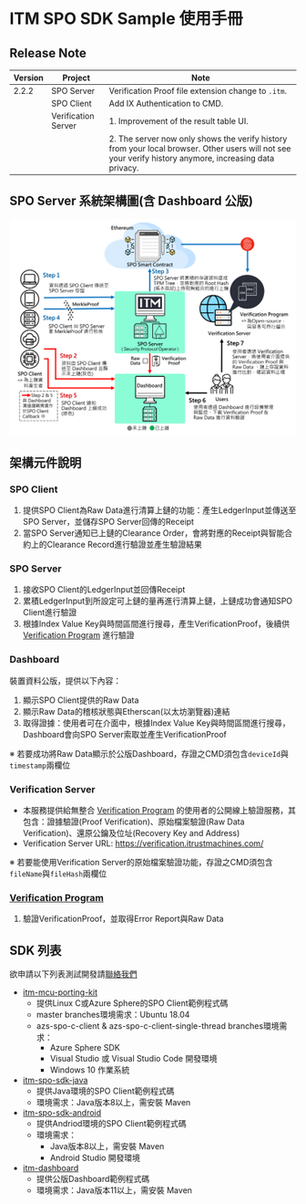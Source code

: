 # ITM SPO SDK Sample 使用手冊

## Release Note

| Version | Project             | Note     |
| ------- | --------            | -------- | 
| 2.2.2   | SPO Server          | Verification Proof file extension change to `.itm`. |
|         | SPO Client          | Add IX Authentication to CMD. |
|         | Verification Server | 1. Improvement of the result table UI. |
|         |                     | 2. The server now only shows the verify history from your local browser. Other users will not see your verify history anymore, increasing data privacy. |

## SPO Server 系統架構圖(含 Dashboard 公版)

![SPO Server System Architecture Diagram](./doc/SPO-Server-System-Architecture-Diagram.png)

## 架構元件說明

### SPO Client

1. 提供SPO Client為Raw Data進行清算上鏈的功能：產生LedgerInput並傳送至SPO Server，並儲存SPO Server回傳的Receipt
2. 當SPO Server通知已上鏈的Clearance Order，會將對應的Receipt與智能合約上的Clearance Record進行驗證並產生驗證結果

### SPO Server

1. 接收SPO Client的LedgerInput並回傳Receipt
2. 累積LedgerInput到所設定可上鏈的量再進行清算上鏈，上鏈成功會通知SPO Client進行驗證
3. 根據Index Value Key與時間區間進行搜尋，產生VerificationProof，後續供 [Verification Program](https://github.com/itrustmachines/spo-verification-program) 進行驗證

### Dashboard
裝置資料公版，提供以下內容：
1. 顯示SPO Client提供的Raw Data
2. 顯示Raw Data的稽核狀態與Etherscan(以太坊瀏覽器)連結
3. 取得證據：使用者可在介面中，根據Index Value Key與時間區間進行搜尋，Dashboard會向SPO Server索取並產生VerificationProof

※ 若要成功將Raw Data顯示於公版Dashboard，存證之CMD須包含`deviceId`與`timestamp`兩欄位

### Verification Server

- 本服務提供給無整合 [Verification Program](https://github.com/itrustmachines/spo-verification-program) 的使用者的公開線上驗證服務，其包含：證據驗證(Proof Verification)、原始檔案驗證(Raw Data Verification)、還原公鑰及位址(Recovery Key and Address)
- Verification Server URL: https://verification.itrustmachines.com/

※ 若要能使用Verification Server的原始檔案驗證功能，存證之CMD須包含`fileName`與`fileHash`兩欄位

### [Verification Program](https://github.com/itrustmachines/spo-verification-program)

1. 驗證VerificationProof，並取得Error Report與Raw Data

## SDK 列表
欲申請以下列表測試開發請[聯絡我們](https://itrustmachines.com/)
- [itm-mcu-porting-kit](https://github.com/itrustmachines/itm-mcu-porting-kit)
    - 提供Linux C或Azure Sphere的SPO Client範例程式碼
    - master branches環境需求：Ubuntu 18.04 
    - azs-spo-c-client & azs-spo-c-client-single-thread branches環境需求：
        - Azure Sphere SDK
        - Visual Studio 或 Visual Studio Code 開發環境
        - Windows 10 作業系統
- [itm-spo-sdk-java](https://github.com/itrustmachines/itm-spo-sdk-java)
    - 提供Java環境的SPO Client範例程式碼
    - 環境需求：Java版本8以上，需安裝 Maven
- [itm-spo-sdk-android](https://github.com/itrustmachines/itm-spo-sdk-android)
    - 提供Andriod環境的SPO Client範例程式碼
    - 環境需求：
        - Java版本8以上，需安裝 Maven
        - Android Studio 開發環境
- [itm-dashboard](https://github.com/itrustmachines/itm-dashboard)
    - 提供公版Dashboard範例程式碼
    - 環境需求：Java版本11以上，需安裝 Maven
